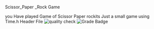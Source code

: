 Scissor_Paper _Rock Game

you Have played  Game of Scissor Paper rockits Just a small game
using Time.h Header File
![quality check](https://www.code-inspector.com/project/24963/score/svg)
![Grade Badge](https://www.code-inspector.com/project/24963/status/svg)
